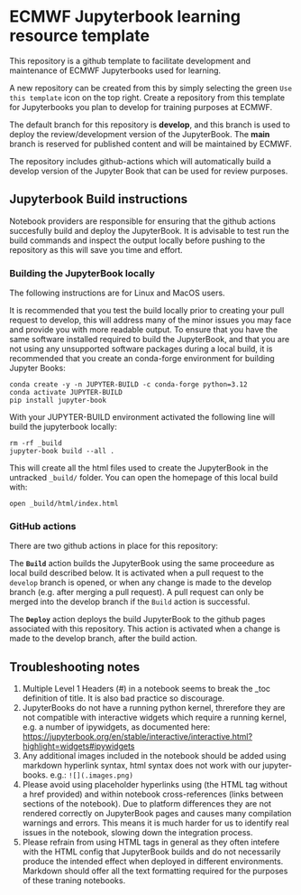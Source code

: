 # ECMWF Jupyterbook learning resource template
This repository is a github template to facilitate development and maintenance of ECMWF Jupyterbooks used for learning.

A new repository can be created from this by simply selecting the green `Use this template` icon on the top right. Create a repository from this template for Jupyterbooks you plan to develop for training purposes at ECMWF.

The default branch for this repository is **develop**, and this branch is used to deploy the review/development version of the JupyterBook. The **main** branch is reserved for published content and will be maintained by ECMWF.

The repository includes github-actions which will automatically build a develop version of the Jupyter Book that can be used for review purposes.

## Jupyterbook Build instructions

Notebook providers are responsible for ensuring that the github actions succesfully build and deploy the
JupyterBook. It is advisable to test run the build commands and inspect the output locally before pushing
to the repository as this will save you time and effort.

### Building the JupyterBook locally

The following instructions are for Linux and MacOS users.

It is recommended that you test the build locally prior to creating your pull request to develop,
this will address many of the minor issues you may face and provide you with more readable output.
To ensure that you have the same software installed required to build the JupyterBook,
and that you are not using any unsupported software packages during a local build, it is recommended
that you create an conda-forge environment for building Jupyter Books:

```
conda create -y -n JUPYTER-BUILD -c conda-forge python=3.12
conda activate JUPYTER-BUILD
pip install jupyter-book
```

With your JUPYTER-BUILD environment activated the following line will build the jupyterbook locally:

```
rm -rf _build
jupyter-book build --all .
```

This will create all the html files used to create the JupyterBook in the untracked `_build/` folder.
You can open the homepage of this local build with:

```
open _build/html/index.html
```

### GitHub actions

There are two github actions in place for this repository:

The **`Build`** action builds the JupyterBook using the same proceedure as local build described below.
It is activated when a pull request to the `develop` branch is opened, or when any change is made to the 
develop branch (e.g. after merging a pull request). A pull request can only be merged
into the develop branch if the `Build` action is successful.

The **`Deploy`** action deploys the build JupyterBook to the github pages associated with this repository.
This action is activated when a change is made to the develop branch, after the build action.

## Troubleshooting notes

1. Multiple Level 1 Headers (#) in a notebook seems to break the _toc definition of title. It is also bad practice so discourage.
2. JupyterBooks do not have a running python kernel, threrefore they are not compatible with interactive widgets which require a running kernel, e.g. a number of ipywidgets, as documented here: https://jupyterbook.org/en/stable/interactive/interactive.html?highlight=widgets#ipywidgets
3. Any additional images included in the notebook should be added using markdown hyperlink syntax, html syntax does not work with our jupyter-books. e.g.: `![](.images.png)`
4. Please avoid using placeholder hyperlinks using (the HTML <a> tag without a href provided) and within notebook cross-references (links between sections of the notebook). Due to platform differences they are not rendered correctly on JupyterBook pages and causes many compilation warnings and errors. This means it is much harder for us to identify real issues in the notebook, slowing down the integration process.
5. Please refrain from using HTML tags in general as they often intefere with the HTML config that JupyterBook builds and do not necessarily produce the intended effect when deployed in different environments. Markdown should offer all the text formatting required for the purposes of these traning notebooks.
